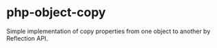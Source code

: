 # php-object-copy
Simple implementation of copy properties from one object to another by Reflection API.
